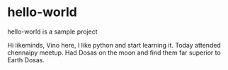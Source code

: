 # hello-world
hello-world is a sample project

Hi likeminds,
Vino here, I like python and start learning it.
Today attended chennaipy meetup. 
Had Dosas on the moon and find them far superior to Earth Dosas.

